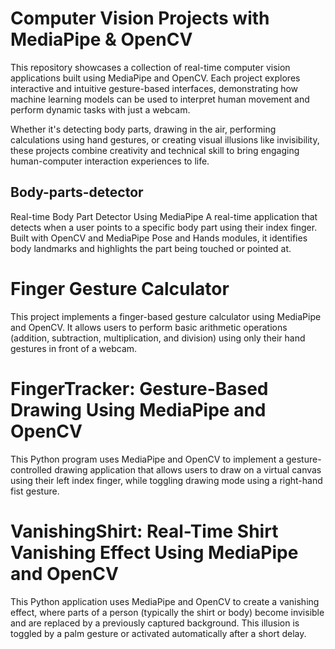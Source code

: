 
# Computer Vision Projects with MediaPipe & OpenCV
This repository showcases a collection of real-time computer vision applications built using MediaPipe and OpenCV. Each project explores interactive and intuitive gesture-based interfaces, demonstrating how machine learning models can be used to interpret human movement and perform dynamic tasks with just a webcam.

Whether it's detecting body parts, drawing in the air, performing calculations using hand gestures, or creating visual illusions like invisibility, these projects combine creativity and technical skill to bring engaging human-computer interaction experiences to life.





## Body-parts-detector
Real-time Body Part Detector Using MediaPipe A real-time application that detects when a user points to a specific body part using their index finger. Built with OpenCV and MediaPipe Pose and Hands modules, it identifies body landmarks and highlights the part being touched or pointed at.

# Finger Gesture Calculator
This project implements a finger-based gesture calculator using MediaPipe and OpenCV. It allows users to perform basic arithmetic operations (addition, subtraction, multiplication, and division) using only their hand gestures in front of a webcam.

# FingerTracker: Gesture-Based Drawing Using MediaPipe and OpenCV
This Python program uses MediaPipe and OpenCV to implement a gesture-controlled drawing application that allows users to draw on a virtual canvas using their left index finger, while toggling drawing mode using a right-hand fist gesture.


# VanishingShirt: Real-Time Shirt Vanishing Effect Using MediaPipe and OpenCV
This Python application uses MediaPipe and OpenCV to create a vanishing effect, where parts of a person (typically the shirt or body) become invisible and are replaced by a previously captured background. This illusion is toggled by a palm gesture or activated automatically after a short delay.


